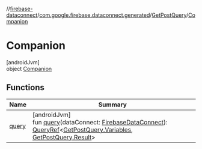 //[firebase-dataconnect](../../../../index.md)/[com.google.firebase.dataconnect.generated](../../index.md)/[GetPostQuery](../index.md)/[Companion](index.md)

# Companion

[androidJvm]\
object [Companion](index.md)

## Functions

| Name | Summary |
|---|---|
| [query](query.md) | [androidJvm]<br>fun [query](query.md)(dataConnect: [FirebaseDataConnect](../../../com.google.firebase.dataconnect/-firebase-data-connect/index.md)): [QueryRef](../../../com.google.firebase.dataconnect/-query-ref/index.md)&lt;[GetPostQuery.Variables](../-variables/index.md), [GetPostQuery.Result](../-result/index.md)&gt; |
